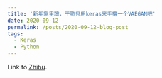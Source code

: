 ```yaml
---
title: '新年家里蹲，干脆只用keras来手撸一个VAEGAN吧'
date: 2020-09-12
permalink: /posts/2020-09-12-blog-post
tags:
  - Keras
  - Python
---
```


Link to [Zhihu](https://zhuanlan.zhihu.com/p/104049963).

